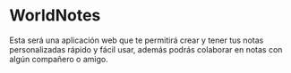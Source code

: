# WorldNotes
Esta será una aplicación web que te permitirá crear y tener tus notas personalizadas rápido y fácil usar, además podrás colaborar en notas con algún compañero o amigo.
